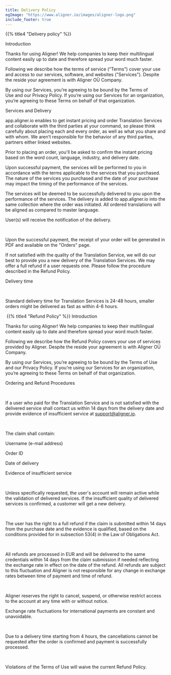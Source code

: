 ```yaml
---
title: Delivery Policy
ogImage: "https://www.aligner.io/images/aligner-logo.png"
include_footer: true
---
```



{{% title4 "Delivery policy" %}}

Introduction


Thanks for using Aligner!
We help companies to keep their multilingual content easily up to date and therefore spread your word much faster.

Following we describe how the terms of service (“Terms”) cover your use and access to our services, software, and websites ("Services"). Despite the reside your agreement is with Aligner OÜ Company.

By using our Services, you’re agreeing to be bound by the Terms of Use and our Privacy Policy. If you’re using our Services for an organization, you’re agreeing to these Terms on behalf of that organization.


Services and Delivery


app.aligner.io enables to get instant pricing and order Translation Services and collaborate with the third parties at your command, so please think carefully about placing each and every order, as well as what you share and with whom. We aren’t responsible for the behavior of any third parties, partners either linked websites.



Prior to placing an order, you'll be asked to confirm the instant pricing based on the word count, language, industry, and delivery date.

Upon successful payment, the services will be performed to you in accordance with the terms applicable to the services that you purchased. The nature of the services you purchased and the date of your purchase may impact the timing of the performance of the services.



The services will be deemed to be successfully delivered to you upon the performance of the services. The delivery is added to app.aligner.io into the same collection where the order was initiated. All ordered translations will be aligned as compared to master language.  

User(s) will receive the notification of the delivery. 

​

Upon the successful payment, the receipt of your order will be generated in PDF and available on the "Orders" page.



If not satisfied with the quality of the Translation Service, we will do our best to provide you a new delivery of the Translation Services. We may offer a full refund if a user requests one. Please follow the procedure described in the Refund Policy. ​



Delivery time

​

Standard delivery time for Translation Services is 24-48 hours, smaller orders might be delivered as fast as within 4-6 hours. 

​
{{% title4 "Refund Policy" %}}
Introduction


Thanks for using Aligner!
We help companies to keep their multilingual content easily up to date and therefore spread your word much faster.

Following we describe how the Refund Policy covers your use of services provided by Aligner. Despite the reside your agreement is with Aligner OÜ Company.

By using our Services, you’re agreeing to be bound by the Terms of Use and our Privacy Policy. If you’re using our Services for an organization, you’re agreeing to these Terms on behalf of that organization.


Ordering and Refund Procedures

​

If a user who paid for the Translation Service and is not satisfied with the delivered service shall contact us within 14 days from the delivery date and provide evidence of insufficient service at support@aligner.io.

​

The claim shall contain:

Username (e-mail address)

Order ID

Date of delivery

Evidence of insufficient service

​

Unless specifically requested, the user's account will remain active while the validation of delivered services. If the insufficient quality of delivered services is confirmed, a customer will get a new delivery. 

​

The user has the right to a full refund if the claim is submitted within 14 days from the purchase date and the evidence is qualified, based on the conditions provided for in subsection 53(4) in the Law of Obligations Act. 

​

All refunds are processed in EUR and will be delivered to the same credentials within 14 days from the claim submission if needed reflecting the exchange rate in effect on the date of the refund. All refunds are subject to this fluctuation and Aligner is not responsible for any change in exchange rates between time of payment and time of refund.

​

Aligner reserves the right to cancel, suspend, or otherwise restrict access to the account at any time with or without notice.

Exchange rate fluctuations for international payments are constant and unavoidable.

​

Due to a delivery time starting from 4 hours, the cancellations cannot be requested after the order is confirmed and payment is successfully processed. 

​

Violations of the Terms of Use will waive the current Refund Policy.

